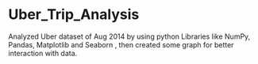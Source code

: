 # Uber_Trip_Analysis
Analyzed Uber dataset of Aug 2014 by using python Libraries like NumPy, Pandas, Matplotlib and Seaborn , then created some graph for better interaction with data.

